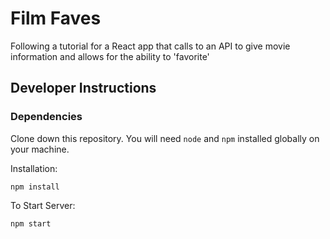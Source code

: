 # Film Faves
Following a tutorial for a React app that calls to an API to give movie information and allows for the ability to 'favorite'

## Developer Instructions

### Dependencies

Clone down this repository. You will need `node` and `npm` installed globally on your machine.

Installation:

`npm install `

To Start Server:

`npm start`
